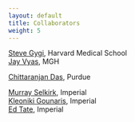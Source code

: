 ```yaml
---
layout: default
title: Collaborators
weight: 5
--- 
```




[Steve Gygi](https://gygi.med.harvard.edu/index.html/), Harvard Medical School  
[Jay Vyas](http://www2.massgeneral.org/id/labs/vyas/), MGH  

[Chittaranjan Das](http://www.chem.purdue.edu/people/faculty/faculty.asp?itemID=82), Purdue  

[Murray Selkirk](http://www3.imperial.ac.uk/people/m.selkirk), Imperial  
[Kleoniki Gounaris](http://www3.imperial.ac.uk/people/k.gounaris), Imperial  
[Ed Tate](http://www3.imperial.ac.uk/people/e.tate), Imperial  